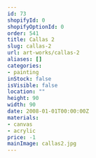 ```yaml
---
id: 73
shopifyId: 0
shopifyOptionId: 0
order: 541
title: Callas 2
slug: callas-2
url: art-works/callas-2
aliases: []
categories:
- painting
inStock: false
isVisible: false
location: ""
height: 90
width: 90
date: 2008-01-01T00:00:00Z
materials:
- canvas
- acrylic
price: -1
mainImage: callas2.jpg
---
```

